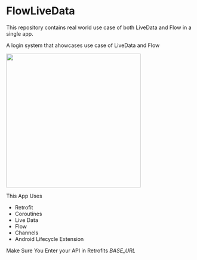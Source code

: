 # FlowLiveData

This repository contains real world use case of both LiveData and Flow in a single app.

A login system that ahowcases use case of LiveData and Flow

<img src="https://user-images.githubusercontent.com/39574228/114858352-4540a900-9de1-11eb-8012-798019a6649b.jpg" width="360">

This App Uses
* Retrofit
* Coroutines
* Live Data
* Flow
* Channels
* Android Lifecycle Extension

Make Sure You Enter your API in Retrofits *BASE_URL*
